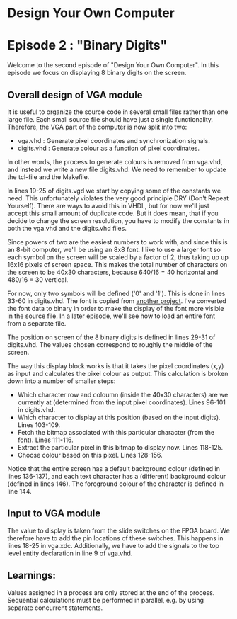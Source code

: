 # Design Your Own Computer
# Episode 2 : "Binary Digits"

Welcome to the second episode of "Design Your Own Computer". In this
episode we focus on displaying 8 binary digits on the screen.

## Overall design of VGA module

It is useful to organize the source code in several small files rather than one
large file. Each small source file should have just a single functionality.
Therefore, the VGA part of the computer is now split into two:
* vga.vhd    : Generate pixel coordinates and synchronization signals.
* digits.vhd : Generate colour as a function of pixel coordinates.

In other words, the process to generate colours is removed from vga.vhd, and
instead we write a new file digits.vhd. We need to remember to update the
tcl-file and the Makefile.

In lines 19-25 of digits.vgd we start by copying some of the constants we need.
This unfortunately violates the very good principle DRY (Don't Repeat
Yourself). There are ways to avoid this in VHDL, but for now we'll just accept
this small amount of duplicate code. But it does mean, that if you decide to
change the screen resolution, you have to modify the constants in both the
vga.vhd and the digits.vhd files.

Since powers of two are the easiest numbers to work with, and since this
is an 8-bit computer, we'll be using an 8x8 font. I like to use a larger font
so each symbol on the screen will be scaled by a factor of 2, thus taking up
up 16x16 pixels of screen space. This makes the total number of 
characters on the screen to be 40x30 characters, because 640/16 = 40 horizontal
and 480/16 = 30 vertical.

For now, only two symbols will be defined ('0' and '1'). This is done in lines
33-60 in digits.vhd. The font is copied from
[another project](https://github.com/dhepper/font8x8/blob/master/font8x8_basic.h).
I've converted the font data to binary in order to make the display of the font
more visible in the source file.  In a later episode, we'll see how to load an
entire font from a separate file.

The position on screen of the 8 binary digits is defined in lines 29-31 of
digits.vhd. The values chosen correspond to roughly the middle of the screen.

The way this display block works is that it takes the pixel coordinates (x,y)
as input and calculates the pixel colour as output. This calculation is broken
down into
a number of smaller steps:
* Which character row and coloumn (inside the 40x30 characters) are we
  currently at (determined from the input pixel coordinates). Lines 96-101 in digits.vhd.
* Which character to display at this position (based on the input digits). Lines 103-109.
* Fetch the bitmap associated with this particular character (from the font). Lines 111-116.
* Extract the particular pixel in this bitmap to display now. Lines 118-125.
* Choose colour based on this pixel. Lines 128-156.

Notice that the entire screen has a default background colour (defined in lines
136-137), and each text character has a (different) background colour (defined
in lines 146). The foreground colour of the character is defined in line 144.

## Input to VGA module
The value to display is taken from the slide switches on the FPGA board. We
therefore have to add the pin locations of these switches. This happens in
lines 18-25 in vga.xdc.  Additionally, we have to add the signals to the top
level entity declaration in line 9 of vga.vhd.

## Learnings:
Values assigned in a process are only stored at the end of the process.
Sequential calculations must be performed in parallel, e.g. by using separate
concurrent statements.

